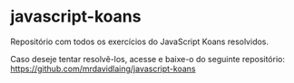 # javascript-koans

Repositório com todos os exercícios do JavaScript Koans resolvidos.

Caso deseje tentar resolvê-los, acesse e baixe-o do seguinte repositório:
https://github.com/mrdavidlaing/javascript-koans